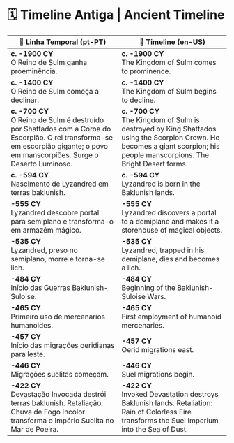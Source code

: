 # 🗓️ Timeline Antiga | Ancient Timeline

| 📖 Linha Temporal (pt-PT)                                                                                                                                                                            | 📖 Timeline (en-US)                                                                                                                                                         |
| ----------------------------------------------------------------------------------------------------------------------------------------------------------------------------------------------------- | --------------------------------------------------------------------------------------------------------------------------------------------------------------------------- |
| **c. -1900 CY**<br>O Reino de Sulm ganha proeminência.                                                                                                         | **c. -1900 CY**<br>The Kingdom of Sulm comes to prominence.                                                                                                                 |
| **c. -1400 CY**<br>O Reino de Sulm começa a declinar.                                                                                                          | **c. -1400 CY**<br>The Kingdom of Sulm begins to decline.                                                                                                                   |
| **c. -700 CY**<br>O Reino de Sulm é destruído por Shattados com a Coroa do Escorpião. O rei transforma-se em escorpião gigante; o povo em manscorpiões. Surge o Deserto Luminoso. | **c. -700 CY**<br>The Kingdom of Sulm is destroyed by King Shattados using the Scorpion Crown. He becomes a giant scorpion; his people manscorpions. The Bright Desert forms. |
| **c. -594 CY**<br>Nascimento de Lyzandred em terras baklunish.                                                                                                 | **c. -594 CY**<br>Lyzandred is born in the Baklunish lands.                                                                                                                  |
| **-555 CY**<br>Lyzandred descobre portal para semiplano e transforma-o em armazém mágico.                                                                     | **-555 CY**<br>Lyzandred discovers a portal to a demiplane and makes it a storehouse of magical objects.                                                                    |
| **-535 CY**<br>Lyzandred, preso no semiplano, morre e torna-se lich.                                                                                          | **-535 CY**<br>Lyzandred, trapped in his demiplane, dies and becomes a lich.                                                                                               |
| **-484 CY**<br>Início das Guerras Baklunish-Suloise.                                                                                                          | **-484 CY**<br>Beginning of the Baklunish-Suloise Wars.                                                                                                                     |
| **-465 CY**<br>Primeiro uso de mercenários humanoides.                                                                                                        | **-465 CY**<br>First employment of humanoid mercenaries.                                                                                                                     |
| **-457 CY**<br>Início das migrações oeridianas para leste.                                                                                                    | **-457 CY**<br>Oerid migrations east.                                                                                                                                       |
| **-446 CY**<br>Migrações suelitas começam.                                                                                                                    | **-446 CY**<br>Suel migrations begin.                                                                                                                                       |
| **-422 CY**<br>Devastação Invocada destrói terras baklunish. Retaliação: Chuva de Fogo Incolor transforma o Império Suelita no Mar de Poeira.                 | **-422 CY**<br>Invoked Devastation destroys Baklunish lands. Retaliation: Rain of Colorless Fire transforms the Suel Imperium into the Sea of Dust.                          |
